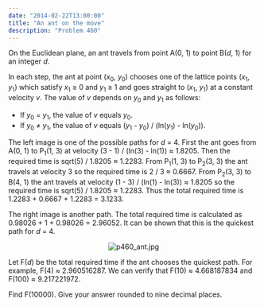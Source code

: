 ```yaml
---
date: "2014-02-22T13:00:00"
title: "An ant on the move"
description: "Problem 460"
---
```


<p>
On the Euclidean plane, an ant travels from point A(0, 1) to point B(<var>d</var>, 1) for an integer <var>d</var>.
</p>
<p>
In each step, the ant at point (<var>x</var><sub>0</sub>, <var>y</var><sub>0</sub>) chooses one of the lattice points (<var>x</var><sub>1</sub>, <var>y</var><sub>1</sub>) which satisfy <var>x</var><sub>1</sub> ≥ 0 and <var>y</var><sub>1</sub> ≥ 1 and goes straight to (<var>x</var><sub>1</sub>, <var>y</var><sub>1</sub>) at a constant velocity <var>v</var>. The value of <var>v</var> depends on <var>y</var><sub>0</sub> and <var>y</var><sub>1</sub> as follows:
</p><ul><li> If <var>y</var><sub>0</sub> = <var>y</var><sub>1</sub>, the value of <var>v</var> equals <var>y</var><sub>0</sub>.</li>
<li> If <var>y</var><sub>0</sub> ≠ <var>y</var><sub>1</sub>, the value of <var>v</var> equals (<var>y</var><sub>1</sub> - <var>y</var><sub>0</sub>) / (ln(<var>y</var><sub>1</sub>) - ln(<var>y</var><sub>0</sub>)).</li>
</ul><p>
The left image is one of the possible paths for <var>d</var> = 4. First the ant goes from A(0, 1) to P<sub>1</sub>(1, 3) at velocity (3 - 1) / (ln(3) - ln(1)) ≈ 1.8205. Then the required time is sqrt(5) / 1.8205 ≈ 1.2283.
From P<sub>1</sub>(1, 3) to P<sub>2</sub>(3, 3) the ant travels at velocity 3 so the required time is 2 / 3 ≈ 0.6667. From P<sub>2</sub>(3, 3) to B(4, 1) the ant travels at velocity (1 - 3) / (ln(1) - ln(3)) ≈ 1.8205 so the required time is sqrt(5) / 1.8205 ≈ 1.2283.
Thus the total required time is 1.2283 + 0.6667 + 1.2283 = 3.1233.
</p>
<p>
The right image is another path. The total required time is calculated as 0.98026 + 1 + 0.98026 = 2.96052. It can be shown that this is the quickest path for <var>d</var> = 4.
</p>
<p align="center"><img alt="p460_ant.jpg" src="/images/p460_ant.jpg"/></p>
<p>
Let F(<var>d</var>) be the total required time if the ant chooses the quickest path. For example, F(4) ≈ 2.960516287.
We can verify that F(10) ≈ 4.668187834 and F(100) ≈ 9.217221972.
</p>
<p>
Find F(10000). Give your answer rounded to nine decimal places.
</p>

